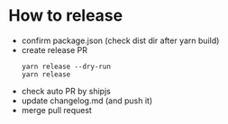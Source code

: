 # How to release

- confirm package.json (check dist dir after yarn build)
- create release PR
  ```shell
  yarn release --dry-run
  yarn release
  ```
- check auto PR by shipjs
- update changelog.md (and push it)
- merge pull request
